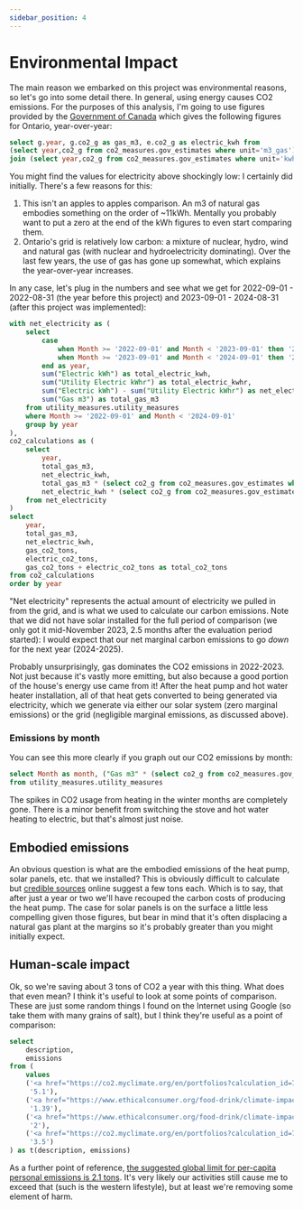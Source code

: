 ```yaml
---
sidebar_position: 4
---
```


# Environmental Impact

The main reason we embarked on this project was environmental reasons, so let's go into some detail there. In general, using energy causes CO2 emissions. For the purposes of this analysis, I'm going to use figures provided by the [Government of Canada](https://www.canada.ca/en/environment-climate-change/services/climate-change/pricing-pollution-how-it-will-work/output-based-pricing-system/federal-greenhouse-gas-offset-system/emission-factors-reference-values.html) which gives the following figures for Ontario, year-over-year:

```sql gov_estimates_co2
select g.year, g.co2_g as gas_m3, e.co2_g as electric_kwh from
(select year,co2_g from co2_measures.gov_estimates where unit='m3_gas') g
join (select year,co2_g from co2_measures.gov_estimates where unit='kwh_electricity') e on g.year=e.year
```

<DataTable data={gov_estimates_co2}>
    <Column id="year" title="Year" />
    <Column id="gas_m3" title="Grams per m3 gas" />
    <Column id="electric_kwh" title="Grams per grid kWh" />
</DataTable>

You might find the values for electricity above shockingly low: I certainly did initially. There's a few reasons for this:

1. This isn't an apples to apples comparison. An m3 of natural gas embodies something on the order of ~11kWh. Mentally you probably want to put a zero at the end of the kWh figures to even start comparing them.
2. Ontario's grid is relatively low carbon: a mixture of nuclear, hydro, wind and natural gas (with nuclear and hydroelectricity dominating). Over the last few years, the use of gas has gone up somewhat, which explains the year-over-year increases.

In any case, let's plug in the numbers and see what we get for 2022-09-01 - 2022-08-31 (the year before this project) and 2023-09-01 - 2024-08-31 (after this project was implemented):

```sql total_carbon_emissions
with net_electricity as (
    select
        case
            when Month >= '2022-09-01' and Month < '2023-09-01' then '2022-2023'
            when Month >= '2023-09-01' and Month < '2024-09-01' then '2023-2024'
        end as year,
        sum("Electric kWh") as total_electric_kwh,
        sum("Utility Electric kWhr") as total_electric_kwhr,
        sum("Electric kWh") - sum("Utility Electric kWhr") as net_electric_kwh,
        sum("Gas m3") as total_gas_m3
    from utility_measures.utility_measures
    where Month >= '2022-09-01' and Month < '2024-09-01'
    group by year
),
co2_calculations as (
    select
        year,
        total_gas_m3,
        net_electric_kwh,
        total_gas_m3 * (select co2_g from co2_measures.gov_estimates where year = extract(year from current_date) and unit = 'm3_gas') / 1000000 as gas_co2_tons,
        net_electric_kwh * (select co2_g from co2_measures.gov_estimates where year = extract(year from current_date) and unit = 'kwh_electricity') / 1000000 as electric_co2_tons
    from net_electricity
)
select
    year,
    total_gas_m3,
    net_electric_kwh,
    gas_co2_tons,
    electric_co2_tons,
    gas_co2_tons + electric_co2_tons as total_co2_tons
from co2_calculations
order by year
```

<DataTable data={total_carbon_emissions}>
    <Column id="year" title="Year" />
    <Column id="total_gas_m3" title="Total Gas (m3)" />
    <Column id="net_electric_kwh" title="Grid Electricity (kWh)" />
    <Column id="gas_co2_tons" title="Gas CO2 Tons" />
    <Column id="electric_co2_tons" title="Electricity CO2 Tons" />
    <Column id="total_co2_tons" title="Total CO2 Tons" />
</DataTable>

"Net electricity" represents the actual amount of electricity we pulled in from the grid, and is what we used to calculate our carbon emissions.
Note that we did not have solar installed for the full period of comparison (we only got it mid-November 2023, 2.5 months after the evaluation period started): I would expect that our net marginal carbon emissions to go _down_ for the next year (2024-2025).

Probably unsurprisingly, gas dominates the CO2 emissions in 2022-2023. Not just because it's vastly more emitting, but also because a good portion of the house's energy use came from it! After the heat pump and hot water heater installation, all of that heat gets converted to being generated via electricity, which we generate via either our solar system (zero marginal emissions) or the grid (negligible marginal emissions, as discussed above).

### Emissions by month

You can see this more clearly if you graph out our CO2 emissions by month:

```sql co2_by_month
select Month as month, ("Gas m3" * (select co2_g from co2_measures.gov_estimates where year = extract(year from Month) and unit = 'm3_gas') + "Electric kWh" * (select co2_g from co2_measures.gov_estimates where year = extract(year from Month) and unit = 'kwh_electricity')) / 1000000 as co2_tons
from utility_measures.utility_measures
```

<LineChart 
    data={co2_by_month}
    x=month
    y=co2_tons
    yFmt="LT" />

The spikes in CO2 usage from heating in the winter months are completely gone.
There is a minor benefit from switching the stove and hot water heating to electric, but that's almost just noise.

## Embodied emissions

An obvious question is what are the embodied emissions of the heat pump, solar panels, etc. that we installed?
This is obviously difficult to calculate but [credible sources](https://www.sciencedirect.com/science/article/pii/S0378778817323101) online suggest a few tons each.
Which is to say, that after just a year or two we'll have recouped the carbon costs of producing the heat pump.
The case for solar panels is on the surface a little less compelling given those figures, but bear in mind that it's often displacing a natural gas plant at the margins so it's probably greater than you might initially expect.

## Human-scale impact

Ok, so we're saving about 3 tons of CO2 a year with this thing.
What does that even mean?
I think it's useful to look at some points of comparison.
These are just some random things I found on the Internet using Google (so take them with many grains of salt), but I think they're useful as a point of comparison:

```sql emissions_comparison
select
    description,
    emissions
from (
    values
    ('<a href="https://co2.myclimate.org/en/portfolios?calculation_id=7816314">Round-trip flight between Toronto, Canada (YYZ) and Delhi, India (DEL)</a>',
     '5.1'),
    ('<a href="https://www.ethicalconsumer.org/food-drink/climate-impact-meat-vegetarian-vegan-diets">Vegetarian diet for one year</a>',
     '1.39'),
    ('<a href="https://www.ethicalconsumer.org/food-drink/climate-impact-meat-vegetarian-vegan-diets">Regular meat eating diet for one year</a>',
     '2'),
    ('<a href="https://co2.myclimate.org/en/portfolios?calculation_id=7816318">Driving commute of 10080km (20km/day, 252 working days) in a regular car</a>',
     '3.5')
) as t(description, emissions)
```

<DataTable data={emissions_comparison}> 
    <Column id="description" contentType="html" title="Description" /> 
    <Column id="emissions" title="CO2 Emissions (tons)" /> 
</DataTable>

As a further point of reference, [the suggested global limit for per-capita personal emissions is 2.1 tons](https://www.oxfam.org/en/press-releases/richest-1-burn-through-their-entire-annual-carbon-limit-just-10-days).
It's very likely our activities still cause me to exceed that (such is the western lifestyle), but at least we're removing some element of harm.
